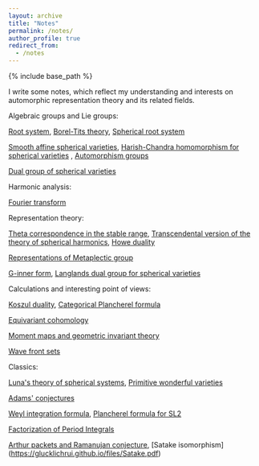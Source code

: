 ```yaml
---
layout: archive
title: "Notes"
permalink: /notes/
author_profile: true
redirect_from:
  - /notes
---
```


{% include base_path %}

I write some notes, which reflect my understanding and interests on automorphic representation theory and its related fields. 

Algebraic groups and Lie groups:

[Root system](https://glucklichrui.github.io/files/Root_system.pdf), [Borel-Tits theory](https://glucklichrui.github.io/files/Borel_Tits_theory.pdf), [Spherical root system](https://glucklichrui.github.io/files/Spherical_root_system.pdf)


[Smooth affine spherical varieties](https://glucklichrui.github.io/files/smooth_affine.pdf), [Harish-Chandra homomorphism for spherical varieties](https://glucklichrui.github.io/files/Harish_Chandra_homomorphism.pdf) , [Automorphism groups](https://glucklichrui.github.io/files/Automorphism_groups.pdf)


[Dual group of spherical varieties](https://glucklichrui.github.io/files/Dual_group.pdf)


Harmonic analysis: 

[Fourier transform](https://glucklichrui.github.io/files/Fourier_transform.pdf)


Representation theory:

[Theta correspondence in the stable range](https://glucklichrui.github.io/files/Theta_stable.pdf), [Transcendental version of the theory of spherical harmonics](https://glucklichrui.github.io/files/spherical_harmonics.pdf), [Howe duality](https://glucklichrui.github.io/files/Howe_duality.pdf)


[Representations of Metaplectic group](https://glucklichrui.github.io/files/Metaplectic_group.pdf)


[G-inner form](https://glucklichrui.github.io/files/Geometric_cocycle.pdf), [Langlands dual group for spherical varieties](https://glucklichrui.github.io/files/Dual_group.pdf)


Calculations and interesting point of views:   

[Koszul duality](https://glucklichrui.github.io/files/Koszul_duality.pdf), [Categorical Plancherel formula](https://glucklichrui.github.io/files/Categorical_Plancherel_formula.pdf)


[Equivariant cohomology](https://glucklichrui.github.io/files/Equivariant_cohomology.pdf)


[Moment maps and geometric invariant theory](https://glucklichrui.github.io/files/moment_maps.pdf)


[Wave front sets](https://glucklichrui.github.io/files/Wave_front_sets.pdf) 


Classics: 

[Luna's theory of spherical systems](https://glucklichrui.github.io/files/Spherical_system.pdf), [Primitive wonderful varieties](https://glucklichrui.github.io/files/Primitive_wonderful_varieties.pdf)


[Adams' conjectures](https://glucklichrui.github.io/files/dual_pairs.pdf)


[Weyl integration formula](https://glucklichrui.github.io/files/Weyl_integration_formula.pdf), [Plancherel formula for SL2](https://glucklichrui.github.io/files/Plancherel_formula.pdf)


[Factorization of Period Integrals](https://glucklichrui.github.io/files/Factorization.pdf) 


[Arthur packets and Ramanujan conjecture](https://glucklichrui.github.io/files/Shahidi.pdf), [Satake isomorphism] (https://glucklichrui.github.io/files/Satake.pdf)






